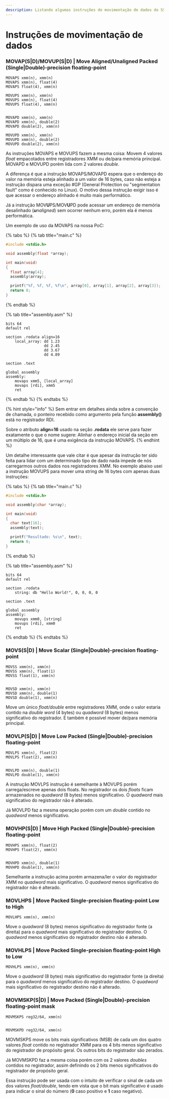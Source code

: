 ```yaml
---
description: Listando algumas instruções de movimentação de dados do SSE.
---
```


# Instruções de movimentação de dados

### MOVAP\(S\|D\)/MOVUP\(S\|D\) \| Move Aligned/Unaligned Packed \(Single\|Double\)-precision floating-point

```text
MOVAPS xmm(n), xmm(n)
MOVAPS xmm(n), float(4)
MOVAPS float(4), xmm(n)

MOVUPS xmm(n), xmm(n)
MOVUPS xmm(n), float(4)
MOVUPS float(4), xmm(n)


MOVAPD xmm(n), xmm(n)
MOVAPD xmm(n), double(2)
MOVAPD double(2), xmm(n)

MOVUPD xmm(n), xmm(n)
MOVUPD xmm(n), double(2)
MOVUPD double(2), xmm(n)
```

As instruções MOVAPS e MOVUPS fazem a mesma coisa: Movem 4 valores _float_ empacotados entre registradores XMM ou de/para memória principal. MOVAPD e MOVUPD porém lida com 2 valores _double_.

A diferença é que a instrução MOVAPS/MOVAPD espera que o endereço do valor na memória esteja alinhado a um valor de 16 bytes, caso não esteja a instrução dispara uma exceção \#GP \(General Protection ou "segmentation fault" como é conhecido no Linux\). O motivo dessa instrução exigir isso é que acessar o endereço alinhado é muito mais performático.

Já a instrução MOV**U**PS/MOV**U**PD pode acessar um endereço de memória desalinhado \(_**u**naligned_\) sem ocorrer nenhum erro, porém ela é menos performática.

Um exemplo de uso da MOVAPS na nossa PoC:

{% tabs %}
{% tab title="main.c" %}
```c
#include <stdio.h>

void assembly(float *array);

int main(void)
{
  float array[4];
  assembly(array);

  printf("%f, %f, %f, %f\n", array[0], array[1], array[2], array[3]);
  return 0;
}
```
{% endtab %}

{% tab title="assembly.asm" %}
```
bits 64
default rel

section .rodata align=16
    local_array: dd 1.23
                 dd 2.45
                 dd 3.67
                 dd 4.89

section .text

global assembly
assembly:
    movaps xmm5, [local_array]
    movaps [rdi], xmm5
    ret

```
{% endtab %}
{% endtabs %}

{% hint style="info" %}
Sem entrar em detalhes ainda sobre a convenção de chamada, o ponteiro recebido como argumento pela função **assembly\(\)** está no registrador RDI.

Sobre o atributo **align=16** usado na seção **.rodata** ele serve para fazer exatamente o que o nome sugere: Alinhar o endereço inicial da seção em um múltiplo de 16, que é uma exigência da instrução MOVAPS.
{% endhint %}

Um detalhe interessante que vale citar é que apesar da instrução ter sido feita para lidar com um determinado tipo de dado nada impede de nós carregarmos outros dados nos registradores XMM. No exemplo abaixo usei a instrução MOVUPS para mover uma string de 16 bytes com apenas duas instruções:

{% tabs %}
{% tab title="main.c" %}
```c
#include <stdio.h>

void assembly(char *array);

int main(void)
{
  char text[16];
  assembly(text);

  printf("Resultado: %s\n", text);
  return 0;
}
```
{% endtab %}

{% tab title="assembly.asm" %}
```
bits 64
default rel

section .rodata
    string: db "Hello World!", 0, 0, 0, 0

section .text

global assembly
assembly:
    movups xmm0, [string]
    movups [rdi], xmm0
    ret
```
{% endtab %}
{% endtabs %}

### MOVS\(S\|D\) \| Move Scalar \(Single\|Double\)-precision floating-point

```text
MOVSS xmm(n), xmm(n)
MOVSS xmm(n), float(1)
MOVSS float(1), xmm(n)


MOVSD xmm(n), xmm(n)
MOVSD xmm(n), double(1)
MOVSD double(1), xmm(n)
```

Move um único _float/double_ entre registradores XMM, onde o valor estaria contido na _double word_ \(4 bytes\) ou _quadword_ \(8 bytes\) menos significativo do registrador. E também é possível mover de/para memória principal.

### MOVLP\(S\|D\) \| Move Low Packed \(Single\|Double\)-precision floating-point

```text
MOVLPS xmm(n), float(2)
MOVLPS float(2), xmm(n)


MOVLPD xmm(n), double(1)
MOVLPD double(1), xmm(n)
```

A instrução MOVLPS instrução é semelhante à MOVUPS porém carrega/escreve apenas dois floats. No registrador os dois _floats_ ficam armazenados no _quadword_ \(8 bytes\) menos significativo. O _quadword_ mais significativo do registrador não é alterado.

Já MOVLPD faz a mesma operação porém com um _double_ contido no _quadword_ menos significativo.

### MOVHP\(S\|D\) \| Move High Packed \(Single\|Double\)-precision floating-point

```text
MOVHPS xmm(n), float(2)
MOVHPS float(2), xmm(n)


MOVHPD xmm(n), double(1)
MOVHPD double(1), xmm(n)
```

Semelhante a instrução acima porém armazena/ler o valor do registrador XMM no _quadword_ mais significativo. O _quadword_ menos significativo do registrador não é alterado.

### MOVLHPS \| Move Packed Single-precision floating-point Low to High

```text
MOVLHPS xmm(n), xmm(n)
```

Move o _quadword_ \(8 bytes\) menos significativo do registrador fonte \(a direita\) para o _quadword_ mais significativo do registrador destino. O _quadword_ menos significativo do registrador destino não é alterado.

### MOVHLPS \| Move Packed Single-precision floating-point High to Low

```text
MOVHLPS xmm(n), xmm(n)
```

Move o _quadword_ \(8 bytes\) mais significativo do registrador fonte \(a direita\) para o _quadword_ menos significativo do registrador destino. O _quadword_ mais significativo do registrador destino não é alterado.

### MOVMSKP\(S\|D\) \| Move Packed \(Single\|Double\)-precision floating-point mask

```text
MOVMSKPS reg32/64, xmm(n)


MOVMSKPD reg32/64, xmm(n)
```

MOVMSKPS move os bits mais significativos \(MSB\) de cada um dos quatro valores _float_ contido no registrador XMM para os 4 bits menos significativo do registrador de propósito geral. Os outros bits do registrador são zerados.

Já MOVMSKPD faz a mesma coisa porém com os 2 valores _doubles_ contidos no registrador, assim definindo os 2 bits menos significativos do registrador de propósito geral.

Essa instrução pode ser usada com o intuito de verificar o sinal de cada um dos valores _float/double_, tendo em vista que o bit mais significativo é usado para indicar o sinal do número \(**0** caso positivo e **1** caso negativo\).

